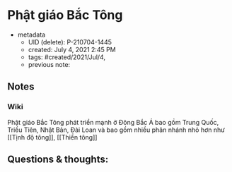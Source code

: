 # Phật giáo Bắc Tông

- metadata
	- UID (delete): P-210704-1445
	- created: July 4, 2021 2:45 PM
	- tags: #created/2021/Jul/4,
	- previous note:

## Notes
### Wiki
Phật giáo Bắc Tông phát triển mạnh ở Đông Bắc Á bao gồm Trung Quốc, Triều Tiên, Nhật Bản, Đài Loan và bao gồm nhiều phân nhánh nhỏ hơn như [[Tịnh độ tông]], [[Thiền tông]]

## Questions & thoughts:

